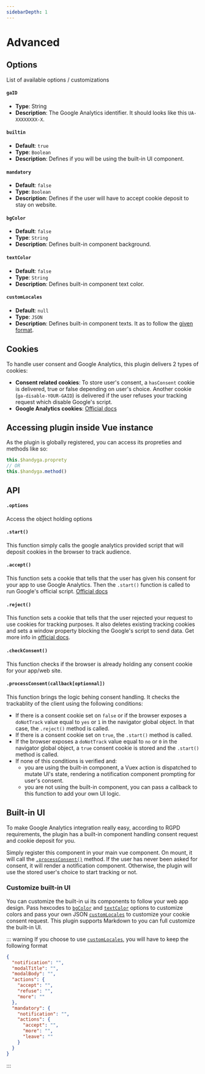 ```yaml
---
sidebarDepth: 1
---
```


# Advanced <Badge text="v1.2.0"/>

## Options

List of available options / customizations

#### **`gaID`** <Badge type="warning" text="mandatory"/>

* **Type**: String
* **Description**: The Google Analytics identifier. It should looks like this `UA-XXXXXXXX-X`.

#### **`builtin`**
* **Default**: `true`
* **Type**: `Boolean`
* **Description**: Defines if you will be using the built-in UI component.

#### **`mandatory`**
* **Default**: `false`
* **Type**: `Boolean`
* **Description**: Defines if the user will have to accept cookie deposit to stay on website.

#### **`bgColor`**
* **Default**: `false`
* **Type**: `String`
* **Description**: Defines built-in component background.

#### **`textColor`**
* **Default**: `false`
* **Type**: `String`
* **Description**: Defines built-in component text color.

#### **`customLocales`**
* **Default**: `null`
* **Type**: `JSON`
* **Description**: Defines built-in component texts. It as to follow the [given format](#customize-built-in-ui).


## Cookies

To handle user consent and Google Analytics, this plugin delivers 2 types of cookies:

- **Consent related cookies**: To store user's consent, a `hasConsent` cookie is delivered, true or false depending on user's choice. Another cookie (`ga-disable-YOUR-GAID`) is delivered if the user refuses your tracking request which disable Google's script.
- **Google Analytics cookies**: [Official docs](https://developers.google.com/analytics/devguides/collection/analyticsjs)

## Accessing plugin inside Vue instance

As the plugin is globally registered, you can access its propreties and methods like so:

```js
this.$handyga.proprety
// OR
this.$handyga.method()
```

## API

#### **`.options`**

Access the object holding options

#### **`.start()`**

This function simply calls the google analytics provided script that will deposit cookies in the browser to track audience.

#### **`.accept()`**

This function sets a cookie that tells that the user has given his consent for your app to use Google Analytics. Then the `.start()` function is called to run Google's official script. [Official docs](https://developers.google.com/analytics/devguides/collection/analyticsjs)

#### **`.reject()`**

This function sets a cookie that tells that the user rejected your request to use cookies for tracking purposes. It also deletes existing tracking cookies and sets a window property blocking the Google's script to send data. Get more info in [official docs](https://developers.google.com/analytics/devguides/collection/analyticsjs/user-opt-out).

#### **`.checkConsent()`**

This function checks if the browser is already holding any consent cookie for your app/web site.

#### **`.processConsent(callback[optionnal])`**

This function brings the logic behing consent handling. It checks the trackablity of the client using the following conditions:

- If there is a consent cookie set on `false` or if the browser exposes a `doNotTrack` value equal to `yes` or `1` in the navigator global object. In that case, the `.reject()` method is called.
- If there is a consent cookie set on `true`, the `.start()` method is called.
- If the browser exposes a `doNotTrack` value equal to `no` or `0` in the navigator global object, a `true` consent cookie is stored and the `.start()` method is called.
- If none of this conditions is verified and:
  - you are using the built-in component, a Vuex action is dispatched to mutate UI's state, rendering a notification component prompting for user's consent.
  - you are not using the built-in component, you can pass a callback to this function to add your own UI logic.

## Built-in UI

To make Google Analytics integration really easy, according to RGPD requirements, the plugin has a built-in component handling consent request and cookie deposit for you.

Simply register this component in your main vue component. On mount, it will call the [`.processConsent()`](#processconsent-callback-optionnal) method. If the user has never been asked for consent, it will render a notification component. Otherwise, the plugin will use the stored user's choice to start tracking or not.

### Customize built-in UI

You can customize the built-in ui its components to follow your web app design. Pass hexcodes to [`bgColor`](#bgcolor) and [`textColor`](#textcolor) options to customize colors and pass your own JSON [`customLocales`](#customlocales) to customize your cookie consent request. This plugin supports Markdown to you can full customize the built-in UI.

::: warning
If you choose to use [`customLocales`](#customlocales), you will have to keep the following format

``` json
{
  "notification": "",
  "modalTitle": "",
  "modalBody": "",
  "actions": {
    "accept": "",
    "refuse": "",
    "more": ""
  },
  "mandatory": {
    "notification": "",
    "actions": {
      "accept": "",
      "more": "",
      "leave": ""
    }
  }
}
```
:::